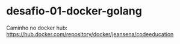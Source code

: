 # desafio-01-docker-golang

Caminho no docker hub: https://hub.docker.com/repository/docker/jeansena/codeeducation
